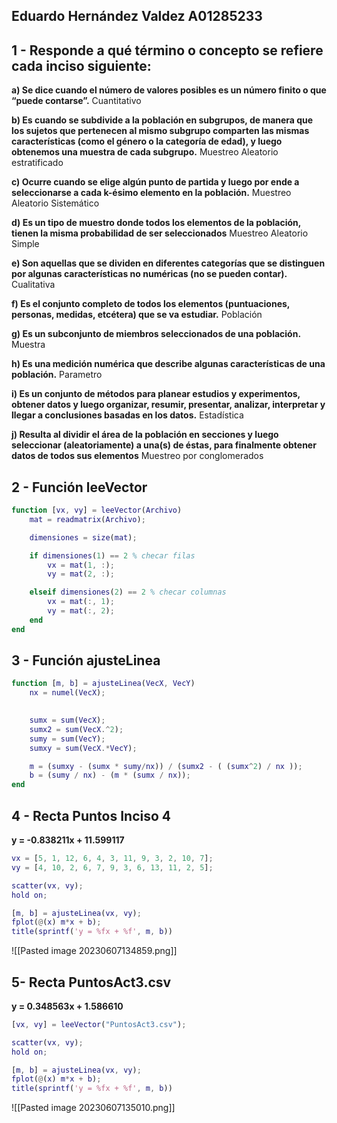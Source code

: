 ## Eduardo Hernández Valdez A01285233

## 1 - Responde a qué término o concepto se refiere cada inciso siguiente:
**a) Se dice cuando el número de valores posibles es un número finito o que “puede contarse”.**
Cuantitativo

**b) Es cuando se subdivide a la población en subgrupos, de manera que los sujetos que pertenecen al mismo subgrupo comparten las mismas características (como el género o la categoría de edad), y luego obtenemos una muestra de cada subgrupo.**
Muestreo Aleatorio estratificado

**c) Ocurre cuando se elige algún punto de partida y luego por ende a seleccionarse a cada k-ésimo elemento en la población.**
Muestreo Aleatorio Sistemático

**d) Es un tipo de muestro donde todos los elementos de la población, tienen la misma probabilidad de ser seleccionados**
Muestreo Aleatorio Simple

**e) Son aquellas que se dividen en diferentes categorías que se distinguen por algunas características no numéricas (no se pueden contar).**
Cualitativa

**f) Es el conjunto completo de todos los elementos (puntuaciones, personas, medidas, etcétera) que se va estudiar.**
Población

**g) Es un subconjunto de miembros seleccionados de una población.**
Muestra

**h) Es una medición numérica que describe algunas características de una población.**
Parametro

**i) Es un conjunto de métodos para planear estudios y experimentos, obtener datos y luego organizar, resumir, presentar, analizar, interpretar y llegar a conclusiones basadas en los datos.**
Estadística

**j) Resulta al dividir el área de la población en secciones y luego seleccionar (aleatoriamente) a una(s) de éstas, para finalmente obtener datos de todos sus elementos**
Muestreo por conglomerados

## 2 - Función leeVector
```matlab
function [vx, vy] = leeVector(Archivo)
    mat = readmatrix(Archivo);

    dimensiones = size(mat);

    if dimensiones(1) == 2 % checar filas
        vx = mat(1, :);
        vy = mat(2, :);

    elseif dimensiones(2) == 2 % checar columnas
        vx = mat(:, 1);
        vy = mat(:, 2);
    end
end
```

## 3 - Función ajusteLinea
```matlab
function [m, b] = ajusteLinea(VecX, VecY)
    nx = numel(VecX);

  
    sumx = sum(VecX);
    sumx2 = sum(VecX.^2);
    sumy = sum(VecY);
    sumxy = sum(VecX.*VecY);

    m = (sumxy - (sumx * sumy/nx)) / (sumx2 - ( (sumx^2) / nx ));
    b = (sumy / nx) - (m * (sumx / nx));
end
```

## 4 - Recta Puntos Inciso 4
**y = -0.838211x + 11.599117**

```matlab
vx = [5, 1, 12, 6, 4, 3, 11, 9, 3, 2, 10, 7];
vy = [4, 10, 2, 6, 7, 9, 3, 6, 13, 11, 2, 5];

scatter(vx, vy);
hold on;

[m, b] = ajusteLinea(vx, vy);
fplot(@(x) m*x + b);
title(sprintf('y = %fx + %f', m, b))
```

![[Pasted image 20230607134859.png]]


## 5- Recta PuntosAct3.csv
**y = 0.348563x + 1.586610**

```matlab
[vx, vy] = leeVector("PuntosAct3.csv");

scatter(vx, vy);
hold on;

[m, b] = ajusteLinea(vx, vy);
fplot(@(x) m*x + b);
title(sprintf('y = %fx + %f', m, b))
```

![[Pasted image 20230607135010.png]]
